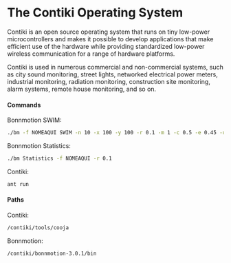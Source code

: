 The Contiki Operating System
============================

Contiki is an open source operating system that runs on tiny low-power
microcontrollers and makes it possible to develop applications that
make efficient use of the hardware while providing standardized
low-power wireless communication for a range of hardware platforms.

Contiki is used in numerous commercial and non-commercial systems,
such as city sound monitoring, street lights, networked electrical
power meters, industrial monitoring, radiation monitoring,
construction site monitoring, alarm systems, remote house monitoring,
and so on.



#### Commands
Bonnmotion SWIM:
```sh 
./bm -f NOMEAQUI SWIM -n 10 -x 100 -y 100 -r 0.1 -m 1 -c 0.5 -e 0.45 -u 4 -d 1000 
```
Bonnmotion Statistics:
```sh 
./bm Statistics -f NOMEAQUI -r 0.1
```
Contiki:
```sh 
ant run
```

#### Paths
Contiki:
```sh 
/contiki/tools/cooja
```
Bonnmotion:
```sh 
/contiki/bonnmotion-3.0.1/bin
```